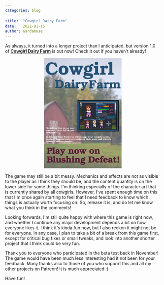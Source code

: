```yaml
---
categories: blog

title:  "Cowgirl Dairy Farm"
date:   2021-01-15
author: Gardamuse
---
```


As always, it turned into a longer project than I anticipated, but version 1.0 of [**Cowgirl Dairy Farm**](/play/cowgirl-dairy-farm/) is out now! Check it out if you haven't already!

<p style="text-align:center;"><a href="/play/cowgirl-dairy-farm/"><img src="/assets/milkfarm-v1-poster.webp" style="width: 50%;"></a></p>

The game may still be a bit messy. Mechanics and effects are not as visible to the player as I think they should be, and the content quantity is on the lower side for some things. I'm thinking especially of the character art that is currently shared by all cowgirls. However, I've spent enough time on this that I'm once again starting to feel that I need feedback to know which things is actually worth focusing on. So, release it is, and do let me know what you think in the comments!

Looking forwards, I'm still quite happy with where this game is right now, and whether I continue any major development depends a bit on how everyone likes it. I think it's kinda fun now, but I also reckon it might not be for everyone. In any case, I plan to take a bit of a break from this game first, except for critical bug fixes or small tweaks, and look into another shorter project that I think could be very fun.

Thank you to everyone who participated in the beta test back in November! The game would have been much less interesting had it not been for your feedback. Many thanks also to those of you who support this and all my other projects on Patreon! It is much appreciated :)


Have fun!
